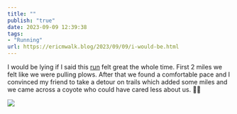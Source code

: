 ```yaml
---
title: ""
publish: "true"
date: 2023-09-09 12:39:38
tags:
- "Running"
url: https://ericmwalk.blog/2023/09/09/i-would-be.html
---
```

I would be lying if I said this [run](https://strava.com/activities/9815693765) felt great the whole time. First 2 miles we felt like we were pulling plows. After that we found a comfortable pace and I convinced my friend to take a detour on trails which added some miles and we came across a coyote who could have cared less about us. 🤷‍♂️

![](https://ericmwalk.blog/uploads/2023/b924b06c-d04d-4eb5-8ac8-9f081e47ae1b.jpg)
